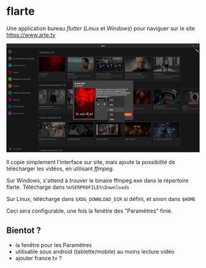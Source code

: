 # flarte

Une application bureau *flutter* (*Linux* et *Windows*) pour naviguer sur le site https://www.arte.tv

<img src="./screenshots/20230324-flarte-640x.png" />

Il copie simplement l'interface sur site, mais ajoute la possibilité de télécharger les vidéos, en utilisant *ffmpeg*.

Sur Windows, s'attend à trouver le binaire ffmpeg.exe dans le répertoire flarte. Télécharge dans `%USERPROFILE%\Downloads`

Sur Linux, télécharge dans `$XDG_DOWNLOAD_DIR` si défini, et sinon dans `$HOME`

Ceci sera configurable, une fois la fenêtre des "Paramètres" finie.

## Bientot ?

- la fenêtre pour les Paramètres
- utilisable sous android (tablette/mobile) au moins lecture vidéo
- ajouter france.tv ?

